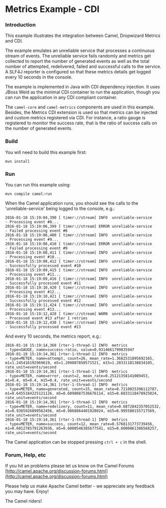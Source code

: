 # Metrics Example - CDI

### Introduction

This example illustrates the integration between Camel, Dropwizard Metrics and CDI.

The example emulates an unreliable service that processes a continuous stream of events. The unreliable service fails randomly and metrics get collected to report the number of generated events as well as the total number of attempted, redelivered, failed and successful calls to the service. A SLF4J reporter is configured so that these metrics details get logged every 10 seconds in the console.

The example is implemented in Java with CDI dependency injection. It uses JBoss Weld as the minimal CDI container to run the application, though you can run the application in any CDI compliant container.

The `camel-core` and `camel-metrics` components are used in this example. Besides, the Metrics CDI extension is used so that metrics can be injected and custom metrics registered via CDI. For instance, a ratio gauge is registered to monitor the success rate, that is the ratio of success calls on the number of generated events.

### Build 

You will need to build this example first:

    mvn install

### Run 

You can run this example using:

    mvn compile camel:run

When the Camel application runs, you should see the calls to the 'unreliable-service' being logged to the console, e.g.:
```
2016-01-18 15:19:04,390 [ timer://stream] INFO  unreliable-service             - Processing event #8...
2016-01-18 15:19:06,399 [ timer://stream] ERROR unreliable-service             - Failed processing event #8
2016-01-18 15:19:06,400 [ timer://stream] INFO  unreliable-service             - Processing event #9...
2016-01-18 15:19:08,410 [ timer://stream] ERROR unreliable-service             - Failed processing event #9
2016-01-18 15:19:08,411 [ timer://stream] INFO  unreliable-service             - Processing event #10...
2016-01-18 15:19:08,412 [ timer://stream] INFO  unreliable-service             - Successfully processed event #10
2016-01-18 15:19:09,415 [ timer://stream] INFO  unreliable-service             - Processing event #11...
2016-01-18 15:19:09,416 [ timer://stream] INFO  unreliable-service             - Successfully processed event #11
2016-01-18 15:19:10,420 [ timer://stream] INFO  unreliable-service             - Processing event #12...
2016-01-18 15:19:10,421 [ timer://stream] INFO  unreliable-service             - Successfully processed event #12
2016-01-18 15:19:11,424 [ timer://stream] INFO  unreliable-service             - Processing event #13...
2016-01-18 15:19:12,428 [ timer://stream] WARN  unreliable-service             - Processed event #13 after 1 retries
2016-01-18 15:19:12,430 [ timer://stream] INFO  unreliable-service             - Successfully processed event #13
```

And every 10 seconds, the metrics report, e.g.:
```
2016-01-18 15:19:14,360 [rter-1-thread-1] INFO  metrics                        - type=GAUGE, name=success-ratio, value=0.9314661799835947
2016-01-18 15:19:14,361 [rter-1-thread-1] INFO  metrics                        - type=METER, name=attempt, count=26, mean_rate=1.3682531895692165, m1=1.245416192969619, m5=1.209807850571521, m15=1.2033118138834105, rate_unit=events/second
2016-01-18 15:19:14,361 [rter-1-thread-1] INFO  metrics                        - type=METER, name=error, count=2, mean_rate=0.25121358141009453, m1=0.4, m5=0.4, m15=0.4, rate_unit=events/second
2016-01-18 15:19:14,361 [rter-1-thread-1] INFO  metrics                        - type=METER, name=generated, count=15, mean_rate=0.7210025396112787, m1=0.6455184225121126, m5=0.6098087536676114, m15=0.6033118478925024, rate_unit=events/second
2016-01-18 15:19:14,361 [rter-1-thread-1] INFO  metrics                        - type=METER, name=redelivery, count=11, mean_rate=0.6872842357052532, m1=0.9385926899562456, m5=0.9868864401928024, m15=0.995580155717569, rate_unit=events/second
2016-01-18 15:19:14,361 [rter-1-thread-1] INFO  metrics                        - type=METER, name=success, count=12, mean_rate=0.5768131773739456, m1=0.6012785791263936, m5=0.6000546385677541, m15=0.6000061386568257, rate_unit=events/second
```

The Camel application can be stopped pressing `ctrl + c` in the shell.

### Forum, Help, etc 

If you hit an problems please let us know on the Camel Forums [http://camel.apache.org/discussion-forums.html](http://camel.apache.org/discussion-forums.html)

Please help us make Apache Camel better - we appreciate any feedback you may have. Enjoy!

The Camel riders!
